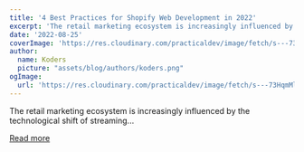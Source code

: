 ```yaml
---
title: '4 Best Practices for Shopify Web Development in 2022'
excerpt: 'The retail marketing ecosystem is increasingly influenced by the technological shift of streaming...'
date: '2022-08-25'
coverImage: 'https://res.cloudinary.com/practicaldev/image/fetch/s---73HqmMl--/c_imagga_scale,f_auto,fl_progressive,h_420,q_auto,w_1000/https://dev-to-uploads.s3.amazonaws.com/uploads/articles/ox7mk971l91xnhtapl02.jpg'
author:
  name: Koders
  picture: "assets/blog/authors/koders.png"
ogImage:
  url: 'https://res.cloudinary.com/practicaldev/image/fetch/s---73HqmMl--/c_imagga_scale,f_auto,fl_progressive,h_420,q_auto,w_1000/https://dev-to-uploads.s3.amazonaws.com/uploads/articles/ox7mk971l91xnhtapl02.jpg'
---
```


The retail marketing ecosystem is increasingly influenced by the technological shift of streaming...

[Read more](https://dev.to/elenamia/4-best-practices-for-shopify-web-development-in-2022-26h0)
